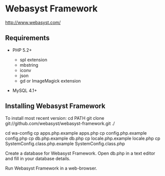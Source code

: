# Webasyst Framework #

http://www.webasyst.com/

## Requirements ##

* PHP 5.2+
    * spl extension
    * mbstring
	* iconv
	* json
	* gd or ImageMagick extension

* MySQL 4.1+

## Installing Webasyst Framework ##

To install most recent version:
cd PATH
git clone git://github.com/webasyst/webasyst-framework.git ./

cd wa-config
cp apps.php.example apps.php
cp config.php.example config.php
cp db.php.example db.php
cp locale.php.example locale.php
cp SystemConfig.class.php.example SystemConfig.class.php

Create a database for Webasyst Framework.
Open db.php in a text editor and fill in your database details.

Run Webasyst Framework in a web-browser. 
    
